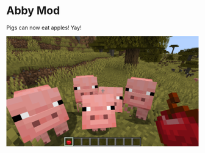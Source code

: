 # Abby Mod

Pigs can now eat apples! Yay!

![](https://github.com/abbybormann/AbbyMod/blob/1.19/src/main/resources/assets/modid/images/AbbyMod.png?raw=true)
